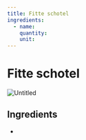 ```yaml
---
title: Fitte schotel
ingredients:
  - name: 
    quantity: 
    unit: 
---
```


# Fitte schotel

![Untitled](Untitled.jpeg)

## Ingredients
-